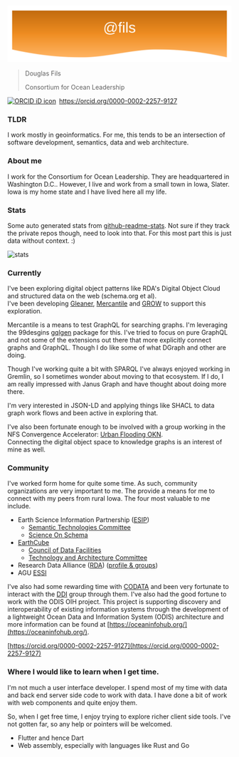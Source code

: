 <img src="https://raw.githubusercontent.com/fils/fils/master/images/banner.svg" alt="Banner image">

> Douglas Fils 
>
> Consortium for Ocean Leadership

<div itemscope itemtype="https://schema.org/Person"><a itemprop="sameAs" content="https://orcid.org/0000-0002-2257-9127" href="https://orcid.org/0000-0002-2257-9127" target="orcid.widget" rel="me noopener noreferrer" style="vertical-align:top;"><img src="https://orcid.org/sites/default/files/images/orcid_16x16.png" style="width:1em;margin-right:.5em;" alt="ORCID iD icon">https://orcid.org/0000-0002-2257-9127</a></div>

### TLDR

I work mostly in geoinformatics.  For me, this tends to be an  intersection of 
software development, semantics, data  and web architecture. 

### About me

I work for the Consortium for Ocean Leadership.  They are headquartered in 
Washington D.C..  However, I live and work from a small town in Iowa, Slater.   Iowa is my 
home state and I have lived here all my life.  

### Stats

Some auto generated stats from [github-readme-stats](https://github.com/anuraghazra/github-readme-stats).  Not sure if they 
track the private repos though, need to look into that.   For this most part this is just data without context.  :) 

![stats](https://github-readme-stats.vercel.app/api?username=fils&show_icons=true&theme=buefy&hide_rank=true)


### Currently

I've been exploring digital object patterns like 
RDA's Digital Object Cloud and structured data on the web (schema.org et al).   
I've been developing [Gleaner](https://gleaner.io/), [Mercantile](https://github.com/earthcubearchitecture-project418/mercantile) 
and [GROW](https://github.com/fils/goobjectweb) to support this exploration.  

Mercantile is a means to test  GraphQL for searching graphs.  I'm leveraging the 
99desgins [gqlgen](https://github.com/99designs/gqlgen) package for this. 
I've tried to focus on pure GraphQL and not some of the extensions out there that 
more explicitly connect graphs and GraphQL.   Though I do like some of what DGraph
and other are doing.  

Though I've working quite a bit with SPARQL I've always enjoyed working in Gremlin, 
so I sometimes wonder about moving to that ecosystem.   If I do, I am really 
impressed with Janus Graph and have thought about doing more there.  

I'm very interested in JSON-LD and applying things like SHACL to data graph work 
flows and been active in exploring that.   

I've also been fortunate enough to be involved with a group working in 
the NFS Convergence Accelerator:
[Urban Flooding OKN](https://www.nsf.gov/od/oia/convergence-accelerator/Award%20Listings/track-a.jsp).  
Connecting the digital object space to knowledge graphs is an interest of mine as well.  

### Community

I've worked form home for quite some time.   As such, community organizations are
very important to me. The provide a means for me to connect with my peers from 
rural Iowa.  The four most valuable to me include.

* Earth Science Information Partnership ([ESIP](https://www.esipfed.org/))
    * [Semantic Technologies Committee](http://wiki.esipfed.org/index.php/Semantic_Technologies)
    * [Science On Schema](https://github.com/ESIPFed/science-on-schema.org)
* [EarthCube](https://www.earthcube.org/)
    * [Council of Data Facilities](https://www.earthcube.org/group/council-data-facilities)
    * [Technology and Architecture Committee](https://www.earthcube.org/group/technology-architecture-committee)
* Research Data Alliance ([RDA](https://www.rd-alliance.org/)) ([profile & groups](https://www.rd-alliance.org/users/fils))
* AGU [ESSI](https://connect.agu.org/essi/home)

I've also had some rewarding time with [CODATA](https://codata.org/) and been very fortunate to interact with the 
[DDI](https://ddialliance.org/) group through them.  I've also had the good fortune to work with the ODIS OIH 
project.  This project is  supporting discovery and interoperability of existing information systems through the 
development of a lightweight Ocean Data and Information System (ODIS) architecture and more information 
can be found at [https://oceaninfohub.org/](https://oceaninfohub.org/).

[https://orcid.org/0000-0002-2257-9127](https://orcid.org/0000-0002-2257-9127)

### Where I would like to learn when I get time.

I'm not much a user interface developer.   I spend most of my time with data and 
back end server side code to work with data.  I have done a bit of work with 
web components and quite enjoy them.  

So, when I get free time, I enjoy trying
to explore richer client side tools.   I've not gotten far, so any help or pointers will
be welcomed. 

* Flutter and hence Dart
* Web assembly, especially with languages like Rust and Go

